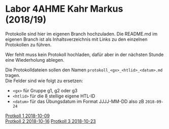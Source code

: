 # Labor 4AHME Kahr Markus (2018/19)

Protokolle sind hier im eigenen Branch hochzuladen. Die README.md im eigenen Branch ist als Inhaltsverzeichnis mit Links zu den einzelnen Protokollen zu führen.

Wer fehlt muss kein Protokoll hochladen, dafür aber in der nächsten Stunde eine Wiederholung ablegen.

Die Protokolldateien sollen den Namen `protokoll_<gx>_<htlid>_<datum>.md` tragen.  
Die Felder sind wie folgt zu ersetzen:

* `<gx>` für Gruppe g1, g2 oder g3
* `<htlid>` für die 8 stellige eigene HTL-ID
* `<datum>` für das Übungsdatum im Format JJJJ-MM-DD also zB `2018-09-24`
  
[Protkoll 1 2018-10-09](https://github.com/HTLMechatronics/m15-la1-sx/blob/kahmam15/protokoll_g1_kahmam15_2018-10-09.md)  
[Protkoll 2 2018-10-16](https://github.com/HTLMechatronics/m15-la1-sx/blob/kahmam15/protokoll_g1_kahmam15_2018-10-16.md)
[Protkoll 3 2018-10-23](https://github.com/HTLMechatronics/m15-la1-sx/blob/kahmam15/protokoll_g1_kahmam15_2018-10-23.md)
